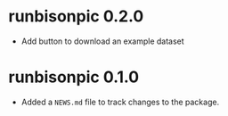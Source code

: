 <!-- NEWS.md is maintained by https://fledge.cynkra.com, contributors should not edit this file -->

# runbisonpic 0.2.0

- Add button to download an example dataset

# runbisonpic 0.1.0

- Added a `NEWS.md` file to track changes to the package.
